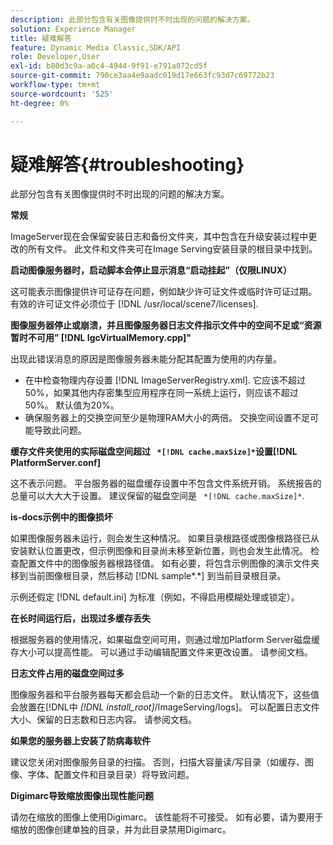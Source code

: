 ```yaml
---
description: 此部分包含有关图像提供时不时出现的问题的解决方案。
solution: Experience Manager
title: 疑难解答
feature: Dynamic Media Classic,SDK/API
role: Developer,User
exl-id: b80d3c9a-a0c4-4944-9f91-e791a072cd5f
source-git-commit: 790ce3aa4e9aadc019d17e663fc93d7c69772b23
workflow-type: tm+mt
source-wordcount: '525'
ht-degree: 0%

---
```


# 疑难解答{#troubleshooting}

此部分包含有关图像提供时不时出现的问题的解决方案。

**常规**

ImageServer现在会保留安装日志和备份文件夹，其中包含在升级安装过程中更改的所有文件。 此文件和文件夹可在Image Serving安装目录的根目录中找到。

**启动图像服务器时，启动脚本会停止显示消息“启动挂起”（仅限LINUX）**

这可能表示图像提供许可证存在问题，例如缺少许可证文件或临时许可证过期。 有效的许可证文件必须位于 [!DNL /usr/local/scene7/licenses].

**图像服务器停止或崩溃，并且图像服务器日志文件指示文件中的空间不足或“资源暂时不可用” [!DNL IgcVirtualMemory.cpp]&quot;**

出现此错误消息的原因是图像服务器未能分配其配置为使用的内存量。

* 在中检查物理内存设置 [!DNL ImageServerRegistry.xml]. 它应该不超过50%，如果其他内存密集型应用程序在同一系统上运行，则应该不超过50%。 默认值为20%。
* 确保服务器上的交换空间至少是物理RAM大小的两倍。 交换空间设置不足可能导致此问题。

**缓存文件夹使用的实际磁盘空间超过 ` *[!DNL cache.maxSize]*`设置[!DNL PlatformServer.conf]**

这不表示问题。 平台服务器的磁盘缓存设置中不包含文件系统开销。 系统报告的总量可以大大大于设置。 建议保留的磁盘空间是 ` *[!DNL cache.maxSize]*`.

**is-docs示例中的图像损坏**

如果图像服务器未运行，则会发生这种情况。 如果目录根路径或图像根路径已从安装默认位置更改，但示例图像和目录尚未移至新位置，则也会发生此情况。 检查配置文件中的图像服务器根路径值。 如有必要，将包含示例图像的演示文件夹移到当前图像根目录，然后移动 [!DNL sample*.*] 到当前目录根目录。

示例还假定 [!DNL default.ini] 为标准（例如，不得启用模糊处理或锁定）。

**在长时间运行后，出现过多缓存丢失**

根据服务器的使用情况，如果磁盘空间可用，则通过增加Platform Server磁盘缓存大小可以提高性能。 可以通过手动编辑配置文件来更改设置。 请参阅文档。

**日志文件占用的磁盘空间过多**

图像服务器和平台服务器每天都会启动一个新的日志文件。 默认情况下，这些值会放置在[!DNL中 *[!DNL install_root]*/ImageServing/logs]。 可以配置日志文件大小、保留的日志数和日志内容。 请参阅文档。

**如果您的服务器上安装了防病毒软件**

建议您关闭对图像服务目录的扫描。 否则，扫描大容量读/写目录（如缓存、图像、字体、配置文件和目录目录）将导致问题。

**Digimarc导致缩放图像出现性能问题**

请勿在缩放的图像上使用Digimarc。 该性能将不可接受。 如有必要，请为要用于缩放的图像创建单独的目录，并为此目录禁用Digimarc。
